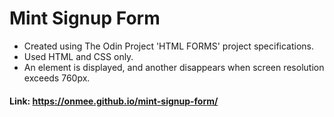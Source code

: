 # Mint Signup Form
- Created using The Odin Project 'HTML FORMS' project specifications.
- Used HTML and CSS only.
- An element is displayed, and another disappears when screen resolution exceeds 760px.
#### Link: https://onmee.github.io/mint-signup-form/